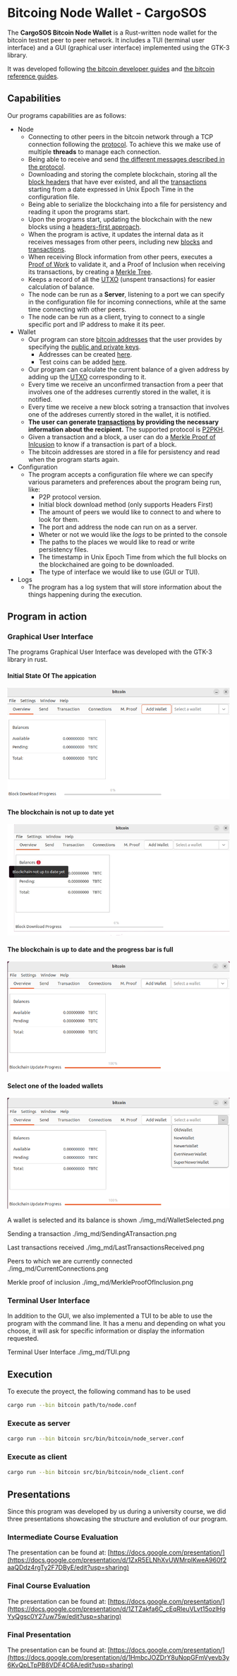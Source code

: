 # Bitcoing Node Wallet - CargoSOS

The **CargoSOS Bitcoin Node Wallet** is a Rust-written node wallet for the bitcoin testnet peer to peer network. It includes a TUI (terminal user interface) and a GUI (graphical user interface) implemented using the GTK-3 library.

It was developed following [the bitcoin developer guides](https://developer.bitcoin.org/devguide/index.html) and [the bitcoin reference guides](https://developer.bitcoin.org/reference/index.html).

## Capabilities

Our programs capabilities are as follows:

- Node
    - Connecting to other peers in the bitcoin network through a TCP connection following the [protocol](https://developer.bitcoin.org/devguide/p2p_network.html#connecting-to-peers). To achieve this we make use of multiple **threads** to manage each connection.
    - Being able to receive and send [the different messages described in the protocol](https://developer.bitcoin.org/reference/p2p_networking.html).
    - Downloading and storing the complete blockchain, storing all the [block headers](https://developer.bitcoin.org/reference/block_chain.html#block-headers) that have ever existed, and all the [transactions](https://developer.bitcoin.org/reference/block_chain.html#serialized-blocks) starting from a date expressed in Unix Epoch Time in the configuration file.
    - Being able to serialize the blockchaing into a file for persistency and reading it upon the programs start.
    - Upon the programs start, updating the blockchain with the new blocks using a [headers-first approach](https://developer.bitcoin.org/devguide/p2p_network.html#headers-first).
    - When the program is active, it updates the internal data as it receives messages from other peers, including new [blocks](https://developer.bitcoin.org/reference/block_chain.html#serialized-blocks) and [transactions](https://developer.bitcoin.org/reference/transactions.html).
    - When receiving Block information from other peers, executes a [Proof of Work](https://developer.bitcoin.org/devguide/block_chain.html#proof-of-work) to validate it, and a Proof of Inclusion when receiving its transactions, by creating a [Merkle Tree](https://developer.bitcoin.org/reference/block_chain.html#merkle-trees).
    - Keeps a record of all the [UTXO](https://developer.bitcoin.org/devguide/transactions.html) (unspent transactions) for easier calculation of balance.
    - The node can be run as a **Server**, listening to a port we can specify in the configuration file for incoming connections, while at the same time connecting with other peers.
    - The node can be run as a client, trying to connect to a single specific port and IP address to make it its peer.
- Wallet
    - Our program can store [bitcoin addresses](https://www.bitaddress.org/bitaddress.org-v3.3.0-SHA256-dec17c07685e1870960903d8f58090475b25af946fe95a734f88408cef4aa194.html?testnet=true) that the user provides by specifying the [public and private keys](https://en.bitcoin.it/wiki/Private_key). 
        - Addresses can be created [here](https://www.bitaddress.org/bitaddress.org-v3.3.0-SHA256-dec17c07685e1870960903d8f58090475b25af946fe95a734f88408cef4aa194.html?testnet=true).
        - Test coins can be added [here](https://coinfaucet.eu/en/btc-testnet/).
    - Our program can calculate the current balance of a given address by adding up the [UTXO](https://developer.bitcoin.org/devguide/transactions.html) corresponding to it.
    - Every time we receive an unconfirmed transaction from a peer that involves one of the addreses currently stored in the wallet, it is notified. 
    - Every time we receive a new block sotring a transaction that involves one of the addreses currently stored in the wallet, it is notified.
    - **The user can generate [transactions](https://developer.bitcoin.org/devguide/transactions.html) by providing the necessary information about the recipient.** The supported protocol is [P2PKH](https://developer.bitcoin.org/devguide/transactions.html#p2pkh-script-validation).
    - Given a transaction and a block, a user can do a [Merkle Proof of Inlcusion](https://developer.bitcoin.org/reference/block_chain.html#merkle-trees) to know if a transaction is part of a block.
    - The bitcoin addresses are stored in a file for persistency and read when the program starts again.
- Configuration
    - The program accepts a configuration file where we can specify various parameters and preferences about the program being run, like:
        - P2P protocol version.
        - Initial block download method (only supports Headers First)
        - The amount of peers we would like to connect to and where to look for them.
        - The port and address the node can run on as a server.
        - Wheter or not we would like the *logs* to be printed to the console
        - The paths to the places we would like to read or write persistency files.
        - The timestamp in Unix Epoch Time from which the full blocks on the blockchained are going to be downloaded.
        - The type of interface we would like to use (GUI or TUI).
- Logs
    - The program has a log system that will store information about the things happening during the execution.

## Program in action

### Graphical User Interface

The programs Graphical User Interface was developed with the GTK-3 library in rust. 

#### Initial State Of The appication


![Initial State Of The Application](./img_md/InitialState.png)


#### The blockchain is not up to date yet

![The blockchain is not up to date yet](./img_md/NotUpToDate.png)

#### The blockchain is up to date and the progress bar is full

![The blockchain is up to date and the progress bar is full](./img_md/UpToDate.png)


#### Select one of the loaded wallets

![Select one of the loaded wallets](./img_md/SelectLoadedWallet.png)

A wallet is selected and its balance is shown
./img_md/WalletSelected.png

Sending a transaction
./img_md/SendingATransaction.png

Last transactions received
./img_md/LastTransactionsReceived.png

Peers to which we are currently connected
./img_md/CurrentConnections.png

Merkle proof of inclusion
./img_md/MerkleProofOfInclusion.png

### Terminal User Interface

In addition to the GUI, we also implemented a TUI to be able to use the program with the command line. It has a menu and depending on what you choose, it will ask for specific information or display the information requested.

Terminal User Interface
./img_md/TUI.png


## Execution

To execute the proyect, the following command has to be used

``` bash
cargo run --bin bitcoin path/to/node.conf
```

### Execute as server

``` bash
cargo run --bin bitcoin src/bin/bitcoin/node_server.conf
```

### Execute as client

``` bash
cargo run --bin bitcoin src/bin/bitcoin/node_client.conf
```

## Presentations

Since this program was developed by us during a university course, we did three presentations showcasing the structure and evolution of our program.

### Intermediate Course Evaluation

The presentation can be found at:
[https://docs.google.com/presentation/](https://docs.google.com/presentation/d/1ZxR5ELNhXvUWMrplKweA960f2aaQDdz4rgTy2F7DByE/edit?usp=sharing)

### Final Course Evaluation

The presentation can be found at:
[https://docs.google.com/presentation/](https://docs.google.com/presentation/d/1ZTZakfa6C_cEqRleuVLvt15ozlHgYyQgsc0Y27uw75w/edit?usp=sharing)

### Final Presentation
The presentation can be found at:
[https://docs.google.com/presentation/](https://docs.google.com/presentation/d/1HmbcJOZDrY8uNopGFmVyevb3y6KvQpLTpPB8VDF4C6A/edit?usp=sharing)
